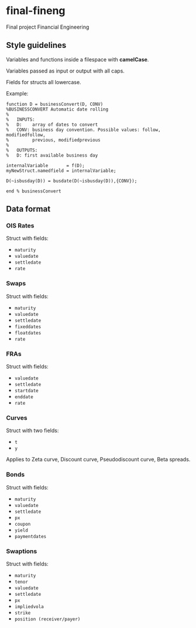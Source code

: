 # final-fineng
Final project Financial Engineering

## Style guidelines

Variables and functions inside a filespace with **camelCase**.

Variables passed as input or output with all caps.

Fields for structs all lowercase.

Example:

```
function D = businessConvert(D, CONV)
%BUSINESSCONVERT Automatic date rolling
%
%   INPUTS:
%   D:    array of dates to convert
%   CONV: business day convention. Possible values: follow, modifiedfollow,
%         previous, modifiedprevious
%
%   OUTPUTS:
%   D: first available business day

internalVariable       = f(D);
myNewStruct.namedfield = internalVariable;

D(~isbusday(D)) = busdate(D(~isbusday(D)),{CONV});

end % businessConvert
```

## Data format

### OIS Rates

Struct with fields:

* `maturity`
* `valuedate`
* `settledate`
* `rate`

### Swaps

Struct with fields:

* `maturity`
* `valuedate`
* `settledate`
* `fixeddates`
* `floatdates`
* `rate`

### FRAs

Struct with fields:

* `valuedate`
* `settledate`
* `startdate`
* `enddate`
* `rate`

### Curves

Struct with two fields:

* `t`
* `y`

Applies to Zeta curve, Discount curve, Pseudodiscount curve, Beta spreads.

### Bonds

Struct with fields:

* `maturity`
* `valuedate`
* `settledate`
* `px`
* `coupon`
* `yield`
* `paymentdates`

### Swaptions

Struct with fields:

* `maturity`
* `tenor`
* `valuedate`
* `settledate`
* `px`
* `impliedvola`
* `strike`
* `position (receiver/payer)`
